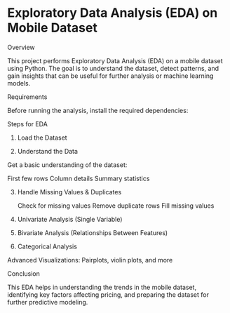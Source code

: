 # Exploratory Data Analysis (EDA) on Mobile Dataset

Overview

This project performs Exploratory Data Analysis (EDA) on a mobile dataset using Python. The goal is to understand the dataset, detect patterns, and gain insights that can be useful for further analysis or machine learning models.

 
Requirements

Before running the analysis, install the required dependencies:

 
Steps for EDA

1. Load the Dataset

 2. Understand the Data

Get a basic understanding of the dataset:

   First few rows
   Column details
   Summary statistics

3. Handle Missing Values & Duplicates

   Check for missing values
   Remove duplicate rows
   Fill missing values

4. Univariate Analysis (Single Variable)

 
5. Bivariate Analysis (Relationships Between Features)

  
6. Categorical Analysis





Advanced Visualizations: Pairplots, violin plots, and more

Conclusion

This EDA helps in understanding the trends in the mobile dataset, identifying key factors affecting pricing, and preparing the dataset for further predictive modeling.
 

